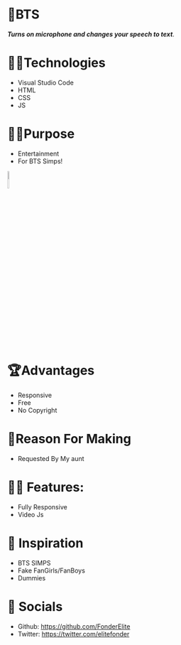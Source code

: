 # 🎤BTS
***Turns on microphone and changes your speech to text***.

# 👨‍🎨Technologies
* Visual Studio Code
* HTML
* CSS
* JS

# 👩‍🌾Purpose
* Entertainment
* For BTS Simps!
<img src="https://th.bing.com/th/id/OIP.F_M_uTTv1daIMn01b65OZgHaG9?w=168&h=180&c=7&o=5&pid=1.7" style="width:5%;height:10%;">

#  🏆Advantages
* Responsive
* Free
* No Copyright 

#  🦾Reason For Making
* Requested By My aunt

# 🧑‍🔧 Features:
- Fully Responsive
- Video Js

# 🚀 Inspiration
- BTS SIMPS
- Fake FanGirls/FanBoys
- Dummies

# 🤳 Socials
* Github: https://github.com/FonderElite
* Twitter: https://twitter.com/elitefonder
